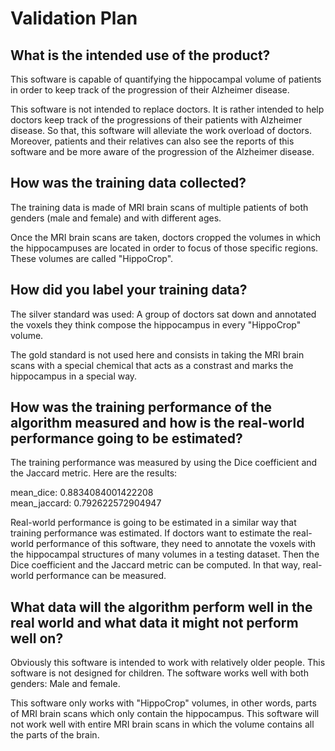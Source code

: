 # Validation Plan

## What is the intended use of the product?

This software is capable of quantifying the hippocampal volume of patients in order to keep track of the progression of their Alzheimer disease.

This software is not intended to replace doctors. It is rather intended to help doctors keep track of the progressions of their patients with Alzheimer disease. So that, this software will alleviate the work overload of doctors. Moreover, patients and their relatives can also see the reports of this software and be more aware of the progression of the Alzheimer disease.

## How was the training data collected?

The training data is made of MRI brain scans of multiple patients of both genders (male and female) and with different ages.

Once the MRI brain scans are taken, doctors cropped the volumes in which the hippocampuses are located in order to focus of those specific regions. These volumes are called "HippoCrop".

## How did you label your training data?

The silver standard was used: A group of doctors sat down and annotated the voxels they think compose the hippocampus in every "HippoCrop" volume.

The gold standard is not used here and consists in taking the MRI brain scans with a special chemical that acts as a constrast and marks the hippocampus in a special way.

## How was the training performance of the algorithm measured and how is the real-world performance going to be estimated?

The training performance was measured by using the Dice coefficient and the Jaccard metric. Here are the results:

mean_dice: 0.8834084001422208<br/>
mean_jaccard: 0.792622572904947

Real-world performance is going to be estimated in a similar way that training performance was estimated.
If doctors want to estimate the real-world performance of this software, they need to annotate the voxels with the hippocampal structures of many volumes in a testing dataset.
Then the Dice coefficient and the Jaccard metric can be computed. In that way, real-world performance can be measured.

## What data will the algorithm perform well in the real world and what data it might not perform well on?

Obviously this software is intended to work with relatively older people. This software is not designed for children. The software works well with both genders: Male and female.

This software only works with "HippoCrop" volumes, in other words, parts of MRI brain scans which only contain the hippocampus.
This software will not work well with entire MRI brain scans in which the volume contains all the parts of the brain.
